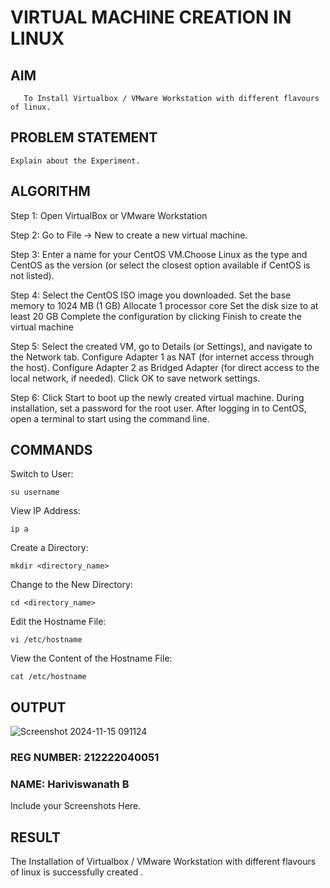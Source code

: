  # VIRTUAL MACHINE CREATION IN LINUX
  ## AIM
       To Install Virtualbox / VMware Workstation with different flavours of linux.
## PROBLEM STATEMENT
    Explain about the Experiment.

## ALGORITHM
Step 1:
Open VirtualBox or VMware Workstation

Step 2:
Go to File -> New to create a new virtual machine.

Step 3:
Enter a name for your CentOS VM.Choose Linux as the type and CentOS as the version (or select the closest option available if CentOS is not listed).

Step 4:
Select the CentOS ISO image you downloaded.
Set the base memory to 1024 MB (1 GB)
Allocate 1 processor core
Set the disk size to at least 20 GB
Complete the configuration by clicking Finish to create the virtual machine

Step 5:
Select the created VM, go to Details (or Settings), and navigate to the Network tab.
Configure Adapter 1 as NAT (for internet access through the host).
Configure Adapter 2 as Bridged Adapter (for direct access to the local network, if needed).
Click OK to save network settings.

Step 6:
Click Start to boot up the newly created virtual machine.
During installation, set a password for the root user.
After logging in to CentOS, open a terminal to start using the command line.

## COMMANDS
Switch to User:
```
su username
```
View IP Address:
```
ip a
```
Create a Directory:
```
mkdir <directory_name>
```
Change to the New Directory:
```
cd <directory_name>
```
Edit the Hostname File:
```
vi /etc/hostname
```
View the Content of the Hostname File:
```
cat /etc/hostname
```

## OUTPUT
![Screenshot 2024-11-15 091124](https://github.com/user-attachments/assets/34339d3e-ff60-42a6-8ac3-60e6d839f480)

### REG NUMBER: 212222040051
### NAME: Hariviswanath B
 
 Include your Screenshots Here.
## RESULT
The Installation of Virtualbox / VMware Workstation with different flavours of linux is successfully created .

  


